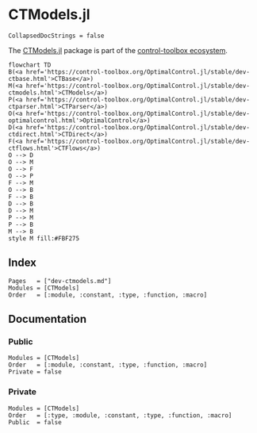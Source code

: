 # CTModels.jl

```@meta
CollapsedDocStrings = false
```

The [CTModels.jl](control-toolbox.org/CTModels.jl) package is part of the [control-toolbox ecosystem](https://github.com/control-toolbox).

```mermaid
flowchart TD
B(<a href='https://control-toolbox.org/OptimalControl.jl/stable/dev-ctbase.html'>CTBase</a>)
M(<a href='https://control-toolbox.org/OptimalControl.jl/stable/dev-ctmodels.html'>CTModels</a>)
P(<a href='https://control-toolbox.org/OptimalControl.jl/stable/dev-ctparser.html'>CTParser</a>)
O(<a href='https://control-toolbox.org/OptimalControl.jl/stable/dev-optimalcontrol.html'>OptimalControl</a>)
D(<a href='https://control-toolbox.org/OptimalControl.jl/stable/dev-ctdirect.html'>CTDirect</a>)
F(<a href='https://control-toolbox.org/OptimalControl.jl/stable/dev-ctflows.html'>CTFlows</a>)
O --> D
O --> M
O --> F
O --> P
F --> M
O --> B
F --> B
D --> B
D --> M
P --> M
P --> B
M --> B
style M fill:#FBF275
```

## Index

```@index
Pages   = ["dev-ctmodels.md"]
Modules = [CTModels]
Order   = [:module, :constant, :type, :function, :macro]
```

## Documentation

### Public

```@autodocs
Modules = [CTModels]
Order   = [:module, :constant, :type, :function, :macro]
Private = false
```

### Private

```@autodocs
Modules = [CTModels]
Order   = [:type, :module, :constant, :type, :function, :macro]
Public  = false
```
